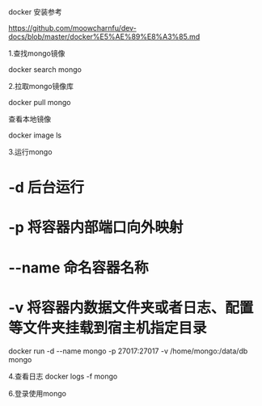 docker 安装参考

https://github.com/moowcharnfu/dev-docs/blob/master/docker%E5%AE%89%E8%A3%85.md

1.查找mongo镜像

docker search mongo

2.拉取mongo镜像库

docker pull mongo

查看本地镜像

docker image ls 

3.运行mongo
# -d 后台运行
# -p 将容器内部端口向外映射
# --name 命名容器名称
# -v 将容器内数据文件夹或者日志、配置等文件夹挂载到宿主机指定目录
docker run -d --name mongo -p 27017:27017 -v /home/mongo:/data/db mongo

4.查看日志
docker logs -f mongo

6.登录使用mongo
